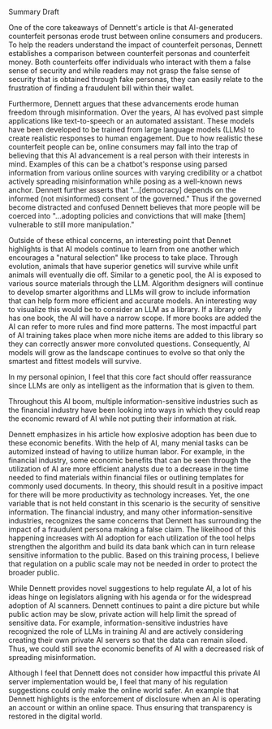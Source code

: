 Summary Draft

One of the core takeaways of Dennett's article is that AI-generated counterfeit personas erode trust between online consumers and producers. To help the readers understand the impact of counterfeit personas, Dennett establishes a comparison between counterfeit personas and counterfeit money. Both counterfeits offer individuals who interact with them a false sense of security and while readers may not grasp the false sense of security that is obtained through fake personas, they can easily relate to the frustration of finding a fraudulent bill within their wallet.

Furthermore, Dennett argues that these advancements erode human freedom through misinformation. Over the years, AI has evolved past simple applications like text-to-speech or an automated assistant. These models have been developed to be trained from large language models (LLMs) to create realistic responses to human engagement. Due to how realistic these counterfeit people can be, online consumers may fall into the trap of believing that this AI advancement is a real person with their interests in mind. Examples of this can be a chatbot's response using parsed information from various online sources with varying credibility or a chatbot actively spreading misinformation while posing as a well-known news anchor. Dennett further asserts that "...[democracy] depends on the informed (not misinformed) consent of the governed." Thus if the governed become distracted and confused Dennett believes that more people will be coerced into "...adopting policies and convictions that will make [them] vulnerable to still more manipulation." 

Outside of these ethical concerns, an interesting point that Dennet highlights is that AI models continue to learn from one another which encourages a "natural selection" like process to take place. Through evolution, animals that have superior genetics will survive while unfit animals will eventually die off. Similar to a genetic pool, the AI is exposed to various source materials through the LLM. Algorithm designers will continue to develop smarter algorithms and LLMs will grow to include information that can help form more efficient and accurate models. An interesting way to visualize this would be to consider an LLM as a library. If a library only has one book, the AI will have a narrow scope. If more books are added the AI can refer to more rules and find more patterns. The most impactful part of AI training takes place when more niche items are added to this library so they can correctly answer more convoluted questions. Consequently, AI models will grow as the landscape continues to evolve so that only the smartest and fittest models will survive. 

In my personal opinion, I feel that this core fact should offer reassurance since LLMs are only as intelligent as the information that is given to them. 

Throughout this AI boom, multiple information-sensitive industries such as the financial industry have been looking into ways in which they could reap the economic reward of AI while not putting their information at risk. 

Dennett emphasizes in his article how explosive adoption has been due to these economic benefits. With the help of AI, many menial tasks can be automized instead of having to utilize human labor. For example, in the financial industry, some economic benefits that can be seen through the utilization of AI are more efficient analysts due to a decrease in the time needed to find materials within financial files or outlining templates for commonly used documents. In theory, this should result in a positive impact for there will be more productivity as technology increases. Yet, the one variable that is not held constant in this scenario is the security of sensitive information. The financial industry, and many other information-sensitive industries, recognizes the same concerns that Dennett has surrounding the impact of a fraudulent persona making a false claim. The likelihood of this happening increases with AI adoption for each utilization of the tool helps strengthen the algorithm and build its data bank which can in turn release sensitive information to the public. Based on this training process, I believe that regulation on a public scale may not be needed in order to protect the broader public.

While Dennett provides novel suggestions to help regulate AI, a lot of his ideas hinge on legislators aligning with his agenda or for the widespread adoption of AI scanners. Dennett continues to paint a dire picture but while public action may be slow, private action will help limit the spread of sensitive data. For example, information-sensitive industries have recognized the role of LLMs in training AI and are actively considering creating their own private AI servers so that the data can remain siloed. Thus, we could still see the economic benefits of AI with a decreased risk of spreading misinformation. 

Although I feel that Dennett does not consider how impactful this private AI server implementation would be, I feel that many of his regulation suggestions could only make the online world safer. An example that Dennett highlights is the enforcement of disclosure when an AI is operating an account or within an online space. Thus ensuring that transparency is restored in the digital world.
